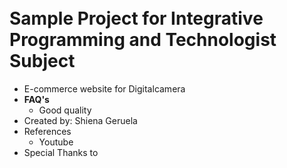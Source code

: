 <h1><br> Sample Project for Integrative Programming and Technologist Subject</br></h1>
<ul>
  <li>E-commerce website for Digitalcamera </li>
  <li><b>FAQ's</b> 
   <ul>
     <li>Good quality</li>
    </ul>
  </li>
  <li>Created by: Shiena Geruela</li>
  <li>References
    <ul>
     <li>Youtube</li>
    </ul>
  </li>
  <li>Special Thanks to </li>
